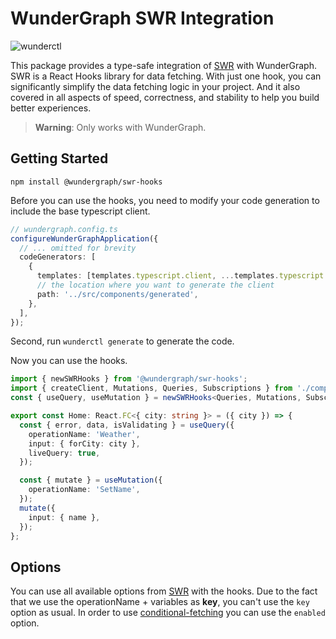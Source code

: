 # WunderGraph SWR Integration

![wunderctl](https://img.shields.io/npm/v/@wundergraph/swr-hooks.svg)

This package provides a type-safe integration of [SWR](https://swr.vercel.app/) with WunderGraph.
SWR is a React Hooks library for data fetching. With just one hook, you can significantly simplify the data fetching logic in your project. And it also covered in all aspects of speed, correctness, and stability to help you build better experiences.

> **Warning**: Only works with WunderGraph.

## Getting Started

```shell
npm install @wundergraph/swr-hooks
```

Before you can use the hooks, you need to modify your code generation to include the base typescript client.

```typescript
// wundergraph.config.ts
configureWunderGraphApplication({
  // ... omitted for brevity
  codeGenerators: [
    {
      templates: [templates.typescript.client, ...templates.typescript.models],
      // the location where you want to generate the client
      path: '../src/components/generated',
    },
  ],
});
```

Second, run `wunderctl generate` to generate the code.

Now you can use the hooks.

```ts
import { newSWRHooks } from '@wundergraph/swr-hooks';
import { createClient, Mutations, Queries, Subscriptions } from './components/generated/client';
const { useQuery, useMutation } = newSWRHooks<Queries, Mutations, Subscriptions>(createClient());

export const Home: React.FC<{ city: string }> = ({ city }) => {
  const { error, data, isValidating } = useQuery({
    operationName: 'Weather',
    input: { forCity: city },
    liveQuery: true,
  });

  const { mutate } = useMutation({
    operationName: 'SetName',
  });
  mutate({
    input: { name },
  });
};
```

## Options

You can use all available options from [SWR](https://swr.vercel.app/docs/options) with the hooks.
Due to the fact that we use the operationName + variables as **key**, you can't use the `key` option as usual.
In order to use [conditional-fetching](https://swr.vercel.app/docs/conditional-fetching) you can use the `enabled` option.
